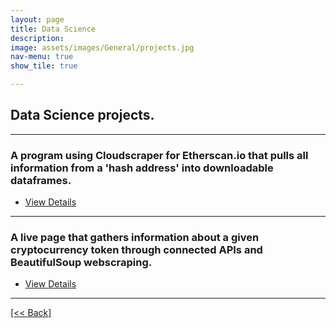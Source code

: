 ```yaml
---
layout: page
title: Data Science
description:
image: assets/images/General/projects.jpg
nav-menu: true
show_tile: true

---
```


## Data Science projects.

---

### A program using Cloudscraper for Etherscan.io that pulls all information from a 'hash address' into downloadable dataframes.

<ul class="actions">
   <li><a href="https://cvanchieri.github.io/Portfolio/posts/EtherscanAddressScraperPost/Post_EtherscanAddressScraper.html" class="button next">View Details</a></li>
</ul>

---

### A live page that gathers information about a given cryptocurrency token through connected APIs and BeautifulSoup webscraping.

<ul class="actions">
   <li><a href="https://cvanchieri.github.io/Portfolio/posts/CryptoTokenScraperPost/Post_CryptoTokenScraper.html" class="button next">View Details</a></li>
</ul>




---

[[<< Back]](https://cvanchieri.github.io/Portfolio)
